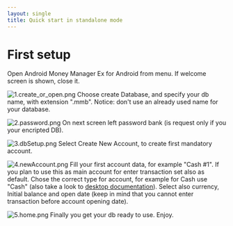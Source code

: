 ```yaml
---
layout: single
title: Quick start in standalone mode
---
```


# First setup
Open Android Money Manager Ex for Android from menu. If welcome screen is shown, close it.

![1.create_or_open.png](1.create_or_open.png)
Choose create Database, and specify your db name, with extension ".mmb". Notice: don't use an already used name for your database.

![2.password.png](2.password.png)
On next screen left password bank (is request only if you your encripted DB).

![3.dbSetup.png](3.dbSetup.png)
Select Create New Account, to create first mandatory account.

![4.newAccount.png](4.newAccount.png)
Fill your first account data, for example "Cash #1". If you plan to use this as main account for enter transaction set also as default.
Chose the correct type for account, for example for Cash use "Cash" (also take a look to [desktop documentation](https://moneymanagerex.org/moneymanagerex/en_US/index.html#section6)). Select also currency, Initial balance and open date (keep in mind that you cannot enter transaction before account opening date).

![5.home.png](5.home.png)
Finally you get your db ready to use. Enjoy.
